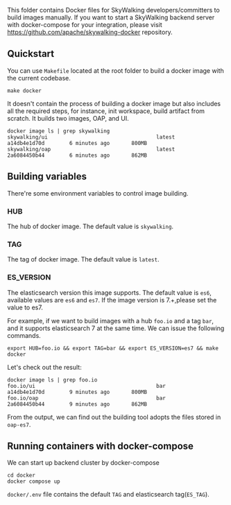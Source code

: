 This folder contains Docker files for SkyWalking developers/committers to build images manually. If you want to start a SkyWalking backend server with docker-compose for your integration, please visit https://github.com/apache/skywalking-docker repository. 


## Quickstart
You can use `Makefile` located at the root folder to build a docker image with the current codebase.

```
make docker
```

It doesn't contain the process of building a docker image but also includes all the required steps, for instance, init workspace, build artifact from scratch. It builds two images, OAP, and UI.

```
docker image ls | grep skywalking
skywalking/ui                                   latest              a14db4e1d70d        6 minutes ago       800MB
skywalking/oap                                  latest              2a6084450b44        6 minutes ago       862MB
```


## Building variables

There're some environment variables to control image building.

### HUB

The hub of docker image. The default value is `skywalking`.

### TAG

The tag of docker image. The default value is `latest`.

### ES_VERSION

The elasticsearch version this image supports. The default value is `es6`, available values are `es6` and `es7`.
If the image version is 7.+,please set the value to es7.


For example, if we want to build images with a hub `foo.io` and a tag `bar`, and it supports elasticsearch 7 at the same time.
We can issue the following commands.

```
export HUB=foo.io && export TAG=bar && export ES_VERSION=es7 && make docker
```

Let's check out the result:
```
docker image ls | grep foo.io
foo.io/ui                                       bar                 a14db4e1d70d        9 minutes ago       800MB
foo.io/oap                                      bar                 2a6084450b44        9 minutes ago       862MB
```

From the output, we can find out the building tool adopts the files stored in `oap-es7`.

## Running containers with docker-compose

We can start up backend cluster by docker-compose
```
cd docker
docker compose up
```
`docker/.env` file contains the default `TAG` and elasticsearch tag(`ES_TAG`).
